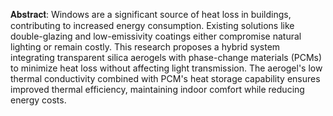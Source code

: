 𝐀𝐛𝐬𝐭𝐫𝐚𝐜𝐭:
Windows are a significant source of heat loss in buildings, contributing to increased energy
consumption. Existing solutions like double-glazing and low-emissivity coatings either
compromise natural lighting or remain costly. This research proposes a hybrid system
integrating transparent silica aerogels with phase-change materials (PCMs) to minimize heat
loss without affecting light transmission. The aerogel's low thermal conductivity combined
with PCM's heat storage capability ensures improved thermal efficiency, maintaining indoor
comfort while reducing energy costs.
